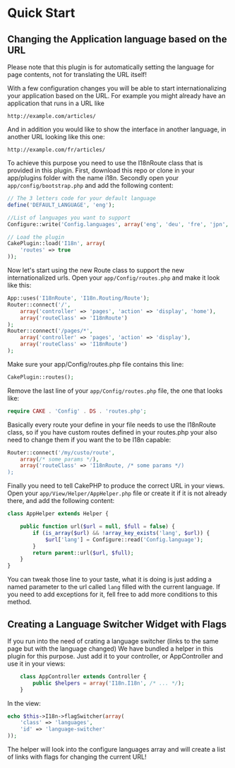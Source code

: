 Quick Start
===========

Changing the Application language based on the URL
--------------------------------------------------

Please note that this plugin is for automatically setting the language for page contents, not for translating the URL itself!

With a few configuration changes you will be able to start internationalizing your application based on the URL. For example you might already have an application that runs in a URL like

```
http://example.com/articles/
```

And in addition you would like to show the interface in another language, in another URL looking like this one:

```
http://example.com/fr/articles/
```

To achieve this purpose you need to use the I18nRoute class that is provided in this plugin. First, download this repo or clone in your app/plugins folder  with the name i18n. Secondly open your `app/config/bootstrap.php` and add the following content:

```php
// The 3 letters code for your default language
define('DEFAULT_LANGUAGE', 'eng');

//List of languages you want to support
Configure::write('Config.languages', array('eng', 'deu', 'fre', 'jpn', 'spa', 'rus'));

// Load the plugin
CakePlugin::load('I18n', array(
	'routes' => true
));
```

Now let's start using the new Route class to support the new internationalized urls. Open your `app/Config/routes.php` and make it look like this:

```php
App::uses('I18nRoute', 'I18n.Routing/Route');
Router::connect('/',
	array('controller' => 'pages', 'action' => 'display', 'home'),
	array('routeClass' => 'I18nRoute')
);
Router::connect('/pages/*',
	array('controller' => 'pages', 'action' => 'display'),
	array('routeClass' => 'I18nRoute')
);
```

Make sure your app/Config/routes.php file contains this line:

```php
CakePlugin::routes();
```

Remove the last line of your ```app/Config/routes.php``` file, the one that looks like:

```php
require CAKE . 'Config' . DS . 'routes.php';
```

Basically every route your define in your file needs to use the I18nRoute class, so if you have custom routes defined in your routes.php your also need to change them if you want the to be I18n capable:

```php
Router::connect('/my/custo/route',
	array(/* some params */),
	array('routeClass' => 'I18nRoute, /* some params */)
);
```

Finally you need to tell CakePHP to produce the correct URL in your views. Open your `app/View/Helper/AppHelper.php` file or create it if it is not already there, and add the following content:

```php
class AppHelper extends Helper {

	public function url($url = null, $full = false) {
		if (is_array($url) && !array_key_exists('lang', $url)) {
			$url['lang'] = Configure::read('Config.language');
		}
		return parent::url($url, $full);
	}
}
```

You can tweak those line to your taste, what it is doing is just adding a named parameter to the url called `lang` filled with the current language. If you need to add exceptions for it, fell free to add more conditions to this method.

Creating a Language Switcher Widget with Flags
----------------------------------------------

If you run into the need of crating a language switcher (links to the same page but with the language changed) We have bundled a helper in this plugin for this purpose. Just add it to your controller, or AppController and use it in your views:

```php
	class AppController extends Controller {
		public $helpers = array('I18n.I18n', /* ... */);
	}
```

In the view:

```php
echo $this->I18n->flagSwitcher(array(
	'class' => 'languages',
	'id' => 'language-switcher'
));
```

The helper will look into the configure languages array and will create a list of links with flags for changing the current URL!
